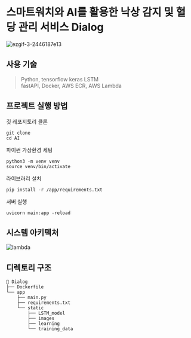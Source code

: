 # 스마트워치와 AI를 활용한 낙상 감지 및 혈당 관리 서비스 Dialog
![ezgif-3-2446187e13](https://github.com/user-attachments/assets/7f6bb330-65dd-41ef-8882-7edb91489c0e)

## 사용 기술
> Python, tensorflow keras LSTM <br/>
> fastAPI, Docker, AWS ECR, AWS Lambda

## 프로젝트 실행 방법
깃 레포지토리 클론
```
git clone
cd AI
```
파이썬 가상환경 세팅
```
python3 -m venv venv
source venv/bin/activate
```
라이브러리 설치
```
pip install -r /app/requirements.txt
```
서버 실행
```
uvicorn main:app -reload
```

## 시스템 아키텍처
![lambda](https://github.com/user-attachments/assets/3a13b67d-7992-4fb5-a415-8e72a977b223)


## 디렉토리 구조
```
📁 Dialog
├── Dockerfile
└── app
    ├── main.py
    ├── requirements.txt
    └── static
        ├── LSTM_model
        ├── images
        ├── learning
        └── training_data
```
